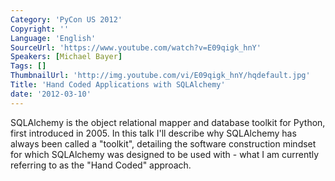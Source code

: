 ```yaml
---
Category: 'PyCon US 2012'
Copyright: ''
Language: 'English'
SourceUrl: 'https://www.youtube.com/watch?v=E09qigk_hnY'
Speakers: [Michael Bayer]
Tags: []
ThumbnailUrl: 'http://img.youtube.com/vi/E09qigk_hnY/hqdefault.jpg'
Title: 'Hand Coded Applications with SQLAlchemy'
date: '2012-03-10'
---
```

SQLAlchemy is the object relational mapper and database toolkit for Python,
first introduced in 2005. In this talk I'll describe why SQLAlchemy has always
been called a "toolkit", detailing the software construction mindset for which
SQLAlchemy was designed to be used with - what I am currently referring to as
the "Hand Coded" approach.

